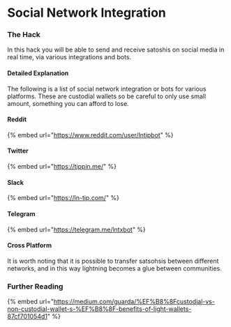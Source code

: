 # Social Network Integration

### The Hack

In this hack you will be able to send and receive satoshis on social media in real time, via various integrations and bots.

#### Detailed Explanation 

The following is a list of social network integration or bots for various platforms.  These are custodial wallets so be careful to only use small amount, something you can afford to lose.

#### Reddit

{% embed url="https://www.reddit.com/user/lntipbot" %}

#### Twitter

{% embed url="https://tippin.me/" %}

#### Slack

{% embed url="https://ln-tip.com/" %}

#### Telegram

{% embed url="https://telegram.me/lntxbot" %}

#### Cross Platform

It is worth noting that it is possible to transfer satsohsis between different networks, and in this way lightning becomes a glue between communities.

### Further Reading

{% embed url="https://medium.com/guarda/%EF%B8%8Fcustodial-vs-non-custodial-wallet-s-%EF%B8%8F-benefits-of-light-wallets-87cf701054d1" %}



